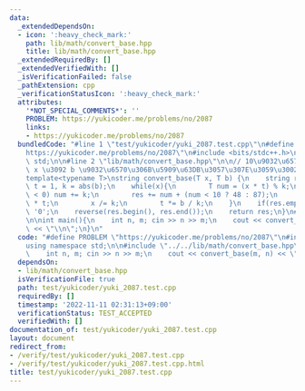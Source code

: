 ```yaml
---
data:
  _extendedDependsOn:
  - icon: ':heavy_check_mark:'
    path: lib/math/convert_base.hpp
    title: lib/math/convert_base.hpp
  _extendedRequiredBy: []
  _extendedVerifiedWith: []
  _isVerificationFailed: false
  _pathExtension: cpp
  _verificationStatusIcon: ':heavy_check_mark:'
  attributes:
    '*NOT_SPECIAL_COMMENTS*': ''
    PROBLEM: https://yukicoder.me/problems/no/2087
    links:
    - https://yukicoder.me/problems/no/2087
  bundledCode: "#line 1 \"test/yukicoder/yuki_2087.test.cpp\"\n#define PROBLEM \"\
    https://yukicoder.me/problems/no/2087\"\n#include <bits/stdc++.h>\nusing namespace\
    \ std;\n\n#line 2 \"lib/math/convert_base.hpp\"\n\n// 10\u9032\u6570\u3067\u306E\
    \ x \u3092 b \u9032\u6570\u306B\u5909\u63DB\u3057\u307E\u3059\u3002: O(logx)\n\
    template<typename T>\nstring convert_base(T x, T b) {\n    string res;\n    T\
    \ t = 1, k = abs(b);\n    while(x){\n        T num = (x * t) % k;\n        if(num\
    \ < 0) num += k;\n        res += num + (num < 10 ? 48 : 87);\n        x -= num\
    \ * t;\n        x /= k;\n        t *= b / k;\n    }\n    if(res.empty()) res =\
    \ '0';\n    reverse(res.begin(), res.end());\n    return res;\n}\n#line 6 \"test/yukicoder/yuki_2087.test.cpp\"\
    \n\nint main(){\n    int n, m; cin >> n >> m;\n    cout << convert_base(m, n)\
    \ << \"\\n\";\n}\n"
  code: "#define PROBLEM \"https://yukicoder.me/problems/no/2087\"\n#include <bits/stdc++.h>\n\
    using namespace std;\n\n#include \"../../lib/math/convert_base.hpp\"\n\nint main(){\n\
    \    int n, m; cin >> n >> m;\n    cout << convert_base(m, n) << \"\\n\";\n}"
  dependsOn:
  - lib/math/convert_base.hpp
  isVerificationFile: true
  path: test/yukicoder/yuki_2087.test.cpp
  requiredBy: []
  timestamp: '2022-11-11 02:31:13+09:00'
  verificationStatus: TEST_ACCEPTED
  verifiedWith: []
documentation_of: test/yukicoder/yuki_2087.test.cpp
layout: document
redirect_from:
- /verify/test/yukicoder/yuki_2087.test.cpp
- /verify/test/yukicoder/yuki_2087.test.cpp.html
title: test/yukicoder/yuki_2087.test.cpp
---
```

